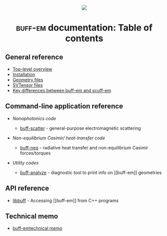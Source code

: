 <p align="center"><img align="center" src="img/buffEMLogo.png"></p>

<p align="center"><h1 align="center">
 <span class="SmallCaps">buff-em</span> documentation: Table of contents
</h1> 
</p>

## General reference

* [Top-level overview](reference/TopLevel.md)
* [Installation](reference/Installing.md)
* [Geometry files](reference/Geometries.md)
* [SVTensor files](reference/SVTensors.md)
* [Key differences between <span class="SC">buff-em</sc> and <span class="SC">scuff-em</sc>](reference/BUFFvsSCUFF.md)

## Command-line application reference

* *Nanophotonics code*
    * [buff-scatter][buff-scatter]    - general-purpose electromagnetic scattering
      
* *Non-equilibrium Casimir/ heat-transfer code*
    - [buff-neq][buff-neq]            - radiative heat transfer and non-equilibrium Casimir forces/torques
  
* *Utility codes*
    - [buff-analyze][buff-analyze]    - diagnostic tool to print info on [[buff-em]] geometries

## API reference

* [libbuff][libbuff] - Accessing [[buff-em]] from C++ programs

## Technical memo

* [<span class="SC">buff-em</span>technical memo][memo]

[buffEMLogo]:         img/buffEMLogo.png
[buff-scatter]:       applications/buff-scatter.md
[buff-neq]:           applications/buff-neq.md
[buff-analyze]:       applications/buff-analyze.md
[libbuff]:            API/libbuff.md
[memo]:               tex/buff-em-tex.md
